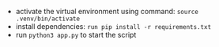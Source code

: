 * activate the virtual environment using command: `source .venv/bin/activate`
* install dependencies: `run pip install -r requirements.txt`
* run `python3 app.py` to start the script

